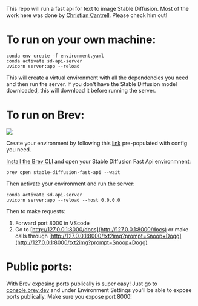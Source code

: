 This repo will run a fast api for text to image Stable Diffusion. Most of the work here was done by [Christian Cantrell](https://github.com/cantrell). Please check him out!

# To run on your own machine:

```
conda env create -f environment.yaml
conda activate sd-api-server
uvicorn server:app --reload
```
This will create a virtual environment with all the dependencies you need and then run the server. If you don't have the Stable Diffusion model downloaded, this will download it before running the server.

# To run on Brev:
[![](https://uohmivykqgnnbiouffke.supabase.co/storage/v1/object/public/landingpage/pill-border-lg.png)](https://console.brev.dev/environment/new?repo=https://github.com/brevdev/Stable-Diffusion-Fast-Api.git&instance=g5.xlarge&diskStorage=60)


Create your environment by following this [link](https://console.brev.dev/environment/new?repo=https://github.com/brevdev/Stable-Diffusion-Fast-Api.git&instance=g5.xlarge&diskStorage=60) pre-populated with config you need.

[Install the Brev CLI](https://brev.dev/docs/how-to/install-cli) and open your Stable Diffusion Fast Api environmnent:
```
brev open stable-diffusion-fast-api --wait
```
Then activate your environment and run the server:
```
conda activate sd-api-server
uvicorn server:app --reload --host 0.0.0.0
```

Then to make requests:

1. Forward port 8000 in VScode
2. Go to [http://127.0.0.1:8000/docs](http://127.0.0.1:8000/docs) or make calls through [http://127.0.0.1:8000/txt2img?prompt=Snoop+Dogg](http://127.0.0.1:8000/txt2img?prompt=Snoop+Dogg)

# Public ports:
With Brev exposing ports publically is super easy! 
Just go to [console.brev.dev](https://console.brev.dev/) and under Environment Settings you'll be able to expose ports publically. Make sure you expose port 8000!

